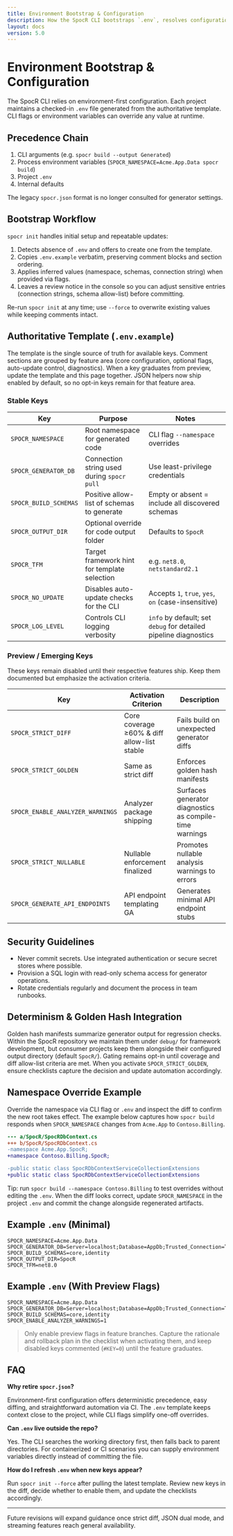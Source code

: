 ```yaml
---
title: Environment Bootstrap & Configuration
description: How the SpocR CLI bootstraps `.env`, resolves configuration precedence, and surfaces optional flags.
layout: docs
version: 5.0
---
```


# Environment Bootstrap & Configuration

The SpocR CLI relies on environment-first configuration. Each project maintains a checked-in `.env` file generated from the authoritative template. CLI flags or environment variables can override any value at runtime.

## Precedence Chain

1. CLI arguments (e.g. `spocr build --output Generated`)
2. Process environment variables (`SPOCR_NAMESPACE=Acme.App.Data spocr build`)
3. Project `.env`
4. Internal defaults

The legacy `spocr.json` format is no longer consulted for generator settings.

## Bootstrap Workflow

`spocr init` handles initial setup and repeatable updates:

1. Detects absence of `.env` and offers to create one from the template.
2. Copies `.env.example` verbatim, preserving comment blocks and section ordering.
3. Applies inferred values (namespace, schemas, connection string) when provided via flags.
4. Leaves a review notice in the console so you can adjust sensitive entries (connection strings, schema allow-list) before committing.

Re-run `spocr init` at any time; use `--force` to overwrite existing values while keeping comments intact.

## Authoritative Template (`.env.example`)

The template is the single source of truth for available keys. Comment sections are grouped by feature area (core configuration, optional flags, auto-update control, diagnostics). When a key graduates from preview, update the template and this page together. JSON helpers now ship enabled by default, so no opt-in keys remain for that feature area.

### Stable Keys

| Key                   | Purpose                                      | Notes                                                            |
| --------------------- | -------------------------------------------- | ---------------------------------------------------------------- |
| `SPOCR_NAMESPACE`     | Root namespace for generated code            | CLI flag `--namespace` overrides                                 |
| `SPOCR_GENERATOR_DB`  | Connection string used during `spocr pull`   | Use least-privilege credentials                                  |
| `SPOCR_BUILD_SCHEMAS` | Positive allow-list of schemas to generate   | Empty or absent = include all discovered schemas                 |
| `SPOCR_OUTPUT_DIR`    | Optional override for code output folder     | Defaults to `SpocR`                                              |
| `SPOCR_TFM`           | Target framework hint for template selection | e.g. `net8.0`, `netstandard2.1`                                  |
| `SPOCR_NO_UPDATE`     | Disables auto-update checks for the CLI      | Accepts `1`, `true`, `yes`, `on` (case-insensitive)              |
| `SPOCR_LOG_LEVEL`     | Controls CLI logging verbosity               | `info` by default; set `debug` for detailed pipeline diagnostics |

### Preview / Emerging Keys

These keys remain disabled until their respective features ship. Keep them documented but emphasize the activation criteria.

| Key                              | Activation Criterion                        | Description                                             |
| -------------------------------- | ------------------------------------------- | ------------------------------------------------------- |
| `SPOCR_STRICT_DIFF`              | Core coverage ≥60% & diff allow-list stable | Fails build on unexpected generator diffs               |
| `SPOCR_STRICT_GOLDEN`            | Same as strict diff                         | Enforces golden hash manifests                          |
| `SPOCR_ENABLE_ANALYZER_WARNINGS` | Analyzer package shipping                   | Surfaces generator diagnostics as compile-time warnings |
| `SPOCR_STRICT_NULLABLE`          | Nullable enforcement finalized              | Promotes nullable analysis warnings to errors           |
| `SPOCR_GENERATE_API_ENDPOINTS`   | API endpoint templating GA                  | Generates minimal API endpoint stubs                    |

## Security Guidelines

- Never commit secrets. Use integrated authentication or secure secret stores where possible.
- Provision a SQL login with read-only schema access for generator operations.
- Rotate credentials regularly and document the process in team runbooks.

## Determinism & Golden Hash Integration

Golden hash manifests summarize generator output for regression checks. Within the SpocR repository we maintain them under `debug/` for framework development, but consumer projects keep them alongside their configured output directory (default `SpocR/`). Gating remains opt-in until coverage and diff allow-list criteria are met. When you activate `SPOCR_STRICT_GOLDEN`, ensure checklists capture the decision and update automation accordingly.

## Namespace Override Example

Override the namespace via CLI flag or `.env` and inspect the diff to confirm the new root takes effect. The example below captures how `spocr build` responds when `SPOCR_NAMESPACE` changes from `Acme.App` to `Contoso.Billing`.

```diff
--- a/SpocR/SpocRDbContext.cs
+++ b/SpocR/SpocRDbContext.cs
-namespace Acme.App.SpocR;
+namespace Contoso.Billing.SpocR;

-public static class SpocRDbContextServiceCollectionExtensions
+public static class SpocRDbContextServiceCollectionExtensions
```

Tip: run `spocr build --namespace Contoso.Billing` to test overrides without editing the `.env`. When the diff looks correct, update `SPOCR_NAMESPACE` in the project `.env` and commit the change alongside regenerated artifacts.

## Example `.env` (Minimal)

```dotenv
SPOCR_NAMESPACE=Acme.App.Data
SPOCR_GENERATOR_DB=Server=localhost;Database=AppDb;Trusted_Connection=True;TrustServerCertificate=True;
SPOCR_BUILD_SCHEMAS=core,identity
SPOCR_OUTPUT_DIR=SpocR
SPOCR_TFM=net8.0
```

## Example `.env` (With Preview Flags)

```dotenv
SPOCR_NAMESPACE=Acme.App.Data
SPOCR_GENERATOR_DB=Server=localhost;Database=AppDb;Trusted_Connection=True;TrustServerCertificate=True;
SPOCR_BUILD_SCHEMAS=core,identity
SPOCR_ENABLE_ANALYZER_WARNINGS=1
```

> Only enable preview flags in feature branches. Capture the rationale and rollback plan in the checklist when activating them, and keep disabled keys commented (`#KEY=0`) until the feature graduates.

## FAQ

**Why retire `spocr.json`?**

Environment-first configuration offers deterministic precedence, easy diffing, and straightforward automation via CI. The `.env` template keeps context close to the project, while CLI flags simplify one-off overrides.

**Can `.env` live outside the repo?**

Yes. The CLI searches the working directory first, then falls back to parent directories. For containerized or CI scenarios you can supply environment variables directly instead of committing the file.

**How do I refresh `.env` when new keys appear?**

Run `spocr init --force` after pulling the latest template. Review new keys in the diff, decide whether to enable them, and update the checklists accordingly.

---

Future revisions will expand guidance once strict diff, JSON dual mode, and streaming features reach general availability.
